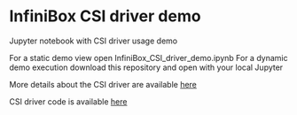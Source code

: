 # InfiniBox CSI driver demo
Jupyter notebook with CSI driver usage demo

For a static demo view open InfiniBox_CSI_driver_demo.ipynb
For a dynamic demo execution download this repository and open with your local Jupyter

More details about the CSI driver are available [here](https://support.infinidat.com/hc/en-us/articles/360000633265)

CSI driver code is available [here](https://github.com/Infinidat/infinibox-csi-driver)
